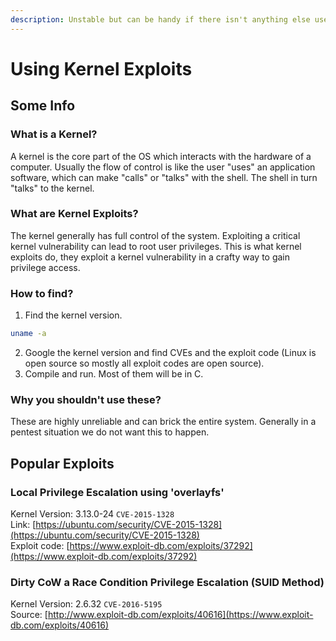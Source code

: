 ```yaml
---
description: Unstable but can be handy if there isn't anything else useful
---
```


# Using Kernel Exploits

## Some Info

### What is a Kernel?

A kernel is the core part of the OS which interacts with the hardware of a computer. Usually the flow of control is like the user "uses" an application software, which can make "calls" or "talks" with the shell. The shell in turn "talks" to the kernel.

### What are Kernel Exploits?

The kernel generally has full control of the system. Exploiting a critical kernel vulnerability can lead to root user privileges. This is what kernel exploits do, they exploit a kernel vulnerability in a crafty way to gain privilege access.

### How to find?

1. Find the kernel version.

```bash
uname -a
```

2. Google the kernel version and find CVEs and the exploit code (Linux is open source so mostly all exploit codes are open source).&#x20;
3. Compile and run. Most of them will be in C.

### Why you shouldn't use these?

These are highly unreliable and can brick the entire system. Generally in a pentest situation we do not want this to happen.

## Popular Exploits

### Local Privilege Escalation using 'overlayfs'

Kernel Version: 3.13.0-24      `CVE-2015-1328`  \
Link: [https://ubuntu.com/security/CVE-2015-1328](https://ubuntu.com/security/CVE-2015-1328)    \
Exploit code: [https://www.exploit-db.com/exploits/37292](https://www.exploit-db.com/exploits/37292)

### Dirty CoW a Race Condition Privilege Escalation (SUID Method)

Kernel Version: 2.6.32              `CVE-2016-5195` \
Source: [http://www.exploit-db.com/exploits/40616](https://www.exploit-db.com/exploits/40616)

